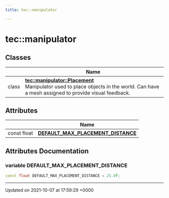 ```yaml
---
title: tec::manipulator

---
```


# tec::manipulator



## Classes

|                | Name           |
| -------------- | -------------- |
| class | **[tec::manipulator::Placement](/engine/Classes/classtec_1_1manipulator_1_1_placement/)** <br>Manipulator used to place objects in the world. Can have a mesh assigned to provide visual feedback.  |

## Attributes

|                | Name           |
| -------------- | -------------- |
| const float | **[DEFAULT_MAX_PLACEMENT_DISTANCE](/engine/Namespaces/namespacetec_1_1manipulator/#variable-default-max-placement-distance)**  |



## Attributes Documentation

### variable DEFAULT_MAX_PLACEMENT_DISTANCE

```cpp
const float DEFAULT_MAX_PLACEMENT_DISTANCE = 25.0f;
```





-------------------------------

Updated on 2021-10-07 at 17:59:29 +0000